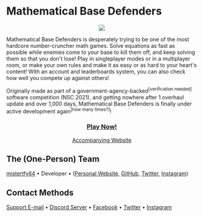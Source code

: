 # Mathematical Base Defenders

<div align="center">
<img src="https://img.shields.io/badge/dynamic/json?label=Registered%20Players&query=usersRegistered&url=https%3A%2F%2Fmathematicalbasedefenders.com%2Fapi%2Fmetadata">
</div>

Mathematical Base Defenders is desperately trying to be one of the most hardcore number-cruncher math games. Solve equations as fast as possible while enemies come to your base to kill them off, and keep solving them so that you don't lose! Play in singleplayer modes or in a multiplayer room, or make your own rules and make it as easy or as hard to your heart's content! With an account and leaderboards system, you can also check how well you compete up against others!

Originally made as part of a government-agency-backed<sup>[verification needed]</sup> software competition (NSC 2021), and getting nowhere after 1 overhaul update and over 1,000 days, Mathematical Base Defenders is finally under active development again<sup>[how many times?]</sup>! 
 
 <div align="center">
  <h3><a href="https://play.mathematicalbasedefenders.com"><b>Play Now!</b></a></h3>
  <a href="https://mathematicalbasedefenders.com">Accompanying Website</a>
</div>

## The (One-Person) Team
[mistertfy64](https://mathematicalbasedefenders.com/users/mistertfy64) • Developer • ([Personal Website](https://mistertfy64.com), [GitHub](https://github.com/mistertfy64), [Twitter](https://www.twitter.com/mistertfy64), [Instagram](https://www.instagram.com/mistertfy64))

## Contact Methods
[Support E-mail](mailto:support@mathematicalbasedefenders.com) • [Discord Server](https://discord.gg/pDTZvrTXm9) • [Facebook](https://facebook.com/mathematicalbasedefenders) • [Twitter](https://twitter.com/MathematicalBD) • [Instagram](https://instagram.com/mathematicalbasedefenders) 
